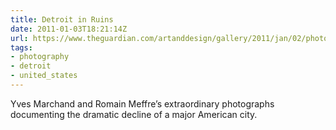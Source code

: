 ```yaml
---
title: Detroit in Ruins
date: 2011-01-03T18:21:14Z
url: https://www.theguardian.com/artanddesign/gallery/2011/jan/02/photography-detroit
tags:
- photography
- detroit
- united_states
---
```

Yves Marchand and Romain Meffre’s extraordinary photographs documenting the dramatic decline of a major American city.
